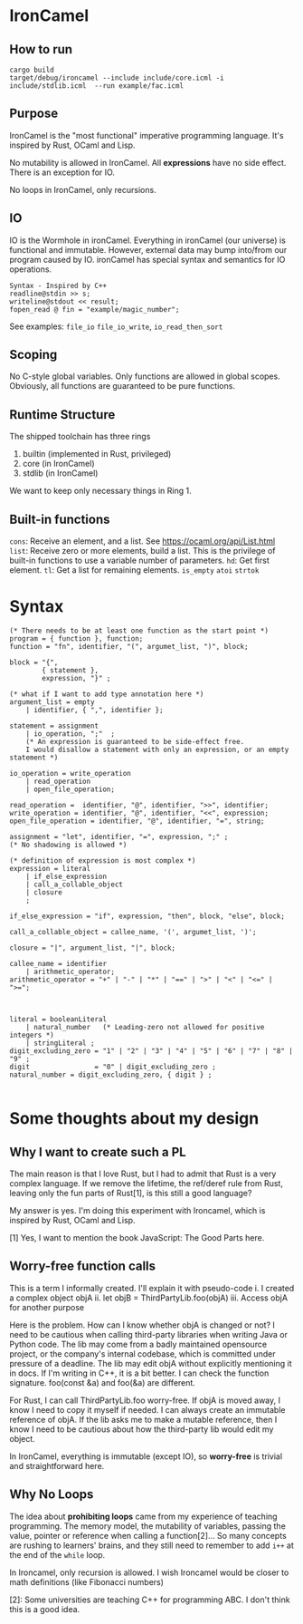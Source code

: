 IronCamel
==========

How to run
-------------
```
cargo build
target/debug/ironcamel --include include/core.icml -i include/stdlib.icml  --run example/fac.icml 
```


Purpose
---------
IronCamel is the "most functional" imperative programming language. It's inspired by Rust, OCaml and Lisp.

No mutability is allowed in IronCamel. All **expressions** have no side effect. There is an exception for IO.

No loops in IronCamel, only recursions.


IO
------
IO is the Wormhole in ironCamel. Everything in ironCamel (our universe) is functional and immutable. However, external data may bump into/from our program caused by IO. ironCamel has special syntax and semantics for IO operations.
```
Syntax - Inspired by C++
readline@stdin >> s;
writeline@stdout << result;
fopen_read @ fin = "example/magic_number";
```

See examples: `file_io` `file_io_write`, `io_read_then_sort`


Scoping
-----
No C-style global variables. Only functions are allowed in global scopes. Obviously, all functions are guaranteed to be pure functions.


Runtime Structure
----------------
The shipped toolchain has three rings

1. builtin (implemented in Rust, privileged)
2. core (in IronCamel)
3. stdlib (in IronCamel)

We want to keep only necessary things in Ring 1.


Built-in functions
--------------
`cons`: Receive an element, and a list. See https://ocaml.org/api/List.html
`list`: Receive zero or more elements, build a list. This is the privilege of built-in functions to use a variable number of parameters.
`hd`: Get first element.
`tl`: Get a list for remaining elements.
`is_empty`
`atoi`
`strtok`

Syntax
===============

```
(* There needs to be at least one function as the start point *)
program = { function }, function;
function = "fn", identifier, "(", argumet_list, ")", block;

block = "{",
		{ statement },
		expression, "}" ;

(* what if I want to add type annotation here *)
argument_list = empty
    | identifier, { ",", identifier };

statement = assignment
	| io_operation, ";"  ;
	(* An expression is guaranteed to be side-effect free. 
	I would disallow a statement with only an expression, or an empty statement *)
	
io_operation = write_operation
    | read_operation
    | open_file_operation;
    
read_operation =  identifier, "@", identifier, ">>", identifier;
write_operation = identifier, "@", identifier, "<<", expression;
open_file_operation = identifier, "@", identifier, "=", string;

assignment = "let", identifier, "=", expression, ";" ;
(* No shadowing is allowed *)

(* definition of expression is most complex *)
expression = literal
	| if_else_expression
	| call_a_collable_object
	| closure
	;
	
if_else_expression = "if", expression, "then", block, "else", block;

call_a_collable_object = callee_name, '(', argumet_list, ')';

closure = "|", argument_list, "|", block;

callee_name = identifier
    | arithmetic_operator;
arithmetic_operator = "+" | "-" | "*" | "==" | ">" | "<" | "<=" | ">=";



literal = booleanLiteral
	| natural_number   (* Leading-zero not allowed for positive integers *)
	| stringLiteral ;
digit_excluding_zero = "1" | "2" | "3" | "4" | "5" | "6" | "7" | "8" | "9" ;
digit                = "0" | digit_excluding_zero ;
natural_number = digit_excluding_zero, { digit } ;


```


Some thoughts about my design
===============================

Why I want to create such a PL
----------------------------
The main reason is that I love Rust, but I had to admit that Rust is a very complex language. If we remove the lifetime, the ref/deref rule from Rust, leaving only the fun parts of Rust[1], is this still a good language?

My answer is yes. I'm doing this experiment with Ironcamel, which is inspired by Rust, OCaml and Lisp.

[1] Yes, I want to mention the book JavaScript: The Good Parts here.

Worry-free function calls
--------------------------
This is a term I informally created. I'll explain it with pseudo-code
i. I created a complex object objA
ii. let objB = ThirdPartyLib.foo(objA)
iii. Access objA for another purpose

Here is the problem. How can I know whether objA is changed or not? I
need to be cautious when calling third-party libraries when writing Java
or Python code. The lib may come from a badly maintained opensource
project, or the company's internal codebase, which is committed under
pressure of a deadline. The lib may edit objA without explicitly
mentioning it in docs. If I'm writing in C++, it is a bit better. I can
check the function signature. foo(const &a) and foo(&a) are different.

For Rust, I can call ThirdPartyLib.foo worry-free. If objA is moved
away, I know I need to copy it myself if needed. I can always create
an immutable reference of objA. If the lib asks me to make a mutable
reference, then I know I need to be cautious about how the third-party
lib would edit my object.


In IronCamel, everything is immutable (except IO), so **worry-free** is trivial and straightforward here.


Why No Loops
------------------------
The idea about **prohibiting loops** came from my experience of teaching programming. The memory model, the mutability of variables, passing the value, pointer or reference when calling a function[2]... So many concepts are rushing to learners' brains, and they still need to remember to add `i++` at the end of the `while` loop.

In Ironcamel, only recursion is allowed. I wish Ironcamel would be closer to math definitions (like Fibonacci numbers)

[2]: Some universities are teaching C++ for programming ABC. I don't think this is a good idea.










